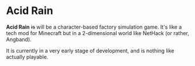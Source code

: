 # Acid Rain

**Acid Rain** ~~is~~ will be a character-based factory simulation
game. It's like a tech mod for Minecraft but in a 2-dimensional world
like NetHack (or rather, Angband).

It is currently in a very early stage of development, and is nothing
like actually playable.
